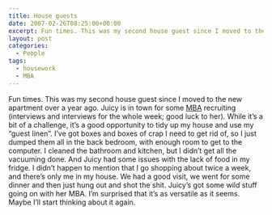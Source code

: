```yaml
---
title: House guests
date: 2007-02-26T08:25:00+00:00
excerpt: Fun times. This was my second house guest since I moved to the new apartment over a year ago. Juicy is in town for some
layout: post
categories:
  - People
tags:
  - housework
  - MBA
---
```

Fun times. This was my second house guest since I moved to the new apartment over a year ago. Juicy is in town for some [MBA](http://www.ivey.uwo.ca/) recruiting (interviews and interviews for the whole week; good luck to her). While it&#8217;s a bit of a challenge, it&#8217;s a good opportunity to tidy up my house and use my &#8220;guest linen&#8221;. I&#8217;ve got boxes and boxes of crap I need to get rid of, so I just dumped them all in the back bedroom, with enough room to get to the computer. I cleaned the bathroom and kitchen, but I didn&#8217;t get all the vacuuming done. And Juicy had some issues with the lack of food in my fridge. I didn&#8217;t happen to mention that I go shopping about twice a week, and there&#8217;s only me in my house. We had a good visit, we went for some dinner and then just hung out and shot the shit. Juicy&#8217;s got some wild stuff going on with her MBA. I&#8217;m surprised that it&#8217;s as versatile as it seems. Maybe I&#8217;ll start thinking about it again.